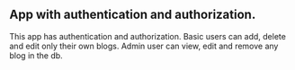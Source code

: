## App with authentication and authorization.

This app has authentication and authorization. Basic users can add, delete and edit only their own blogs. Admin user can view, edit and remove any blog in the db.
